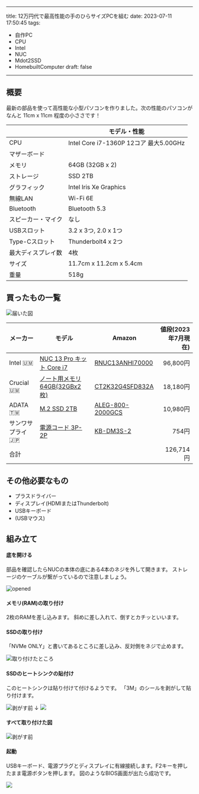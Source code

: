 
---
title: 12万円代で最高性能の手のひらサイズPCを組む
date: 2023-07-11 17:50:45
tags:
- 自作PC
- CPU
- Intel
- NUC
- Mdot2SSD
- HomebuiltComputer
draft: false
---

## 概要

最新の部品を使って高性能な小型パソコンを作りました。次の性能のパソコンがなんと 11cm x 11cm 程度の小ささです！

|         | モデル・性能             |
|---------|-----------------------|
|CPU      |Intel Core i7-1360P  12コア 最大5.00GHz |
|マザーボード||
|メモリ     |64GB (32GB x 2)  |
|ストレージ  |SSD 2TB|
|グラフィック |Intel Iris Xe Graphics|
|無線LAN    |Wi-Fi 6E       |
|Bluetooth |Bluetooth 5.3  |
|スピーカー・マイク|なし|
|USBスロット |3.2 x 3つ, 2.0 x 1つ      |
|Type-Cスロット| Thunderbolt4 x 2つ |
|最大ディスプレイ数| 4枚 |
|サイズ     |11.7cm x 11.2cm x 5.4cm |
|重量      |518g|



## 買ったもの一覧

![届いた図](/images/nuc13_boxes.JPG)

|メーカー|モデル|Amazon|値段(2023年7月現在)|
|----|----|----|----:|
|Intel 🇺🇲|[NUC 13 Pro キット Core i7](https://shop.tsukumo.co.jp/goods/0735858536424)|[RNUC13ANHI70000](https://amzn.to/3XIzVYQ)|96,800円|
|Crucial 🇺🇲|[ノート用メモリ 64GB(32GBx2枚)](https://shop.tsukumo.co.jp/goods/0649528822505)|[CT2K32G4SFD832A](https://www.amazon.co.jp/Crucial-%E3%83%8E%E3%83%BC%E3%83%88PC%E7%94%A8%E5%A2%97%E8%A8%AD%E3%83%A1%E3%83%A2%E3%83%AA-32GBx2%E6%9E%9A-PC4-25600-CT2K32G4SFD832A/dp/B07ZLCVKPV?__mk_ja_JP=%E3%82%AB%E3%82%BF%E3%82%AB%E3%83%8A&crid=O04GTM1HNGNX&keywords=CT2K32G4SFD832A&qid=1689046114&sprefix=ct2k32g4sfd832a%2Caps%2C460&sr=8-2&linkCode=ll1&tag=ges-22&linkId=4a8e91b463b89d9bf8268bbac99933b1&language=ja_JP&ref_=as_li_ss_tl)|18,180円|
|ADATA 🇹🇼|[M.2 SSD 2TB](https://shop.tsukumo.co.jp/goods/4711085940230)|[ALEG-800-2000GCS](https://amzn.to/3D7WdcR)|10,980円|
|サンワサプライ 🇯🇵|[電源コード 3P-2P](https://www.yodobashi.com/product-detail/100000001003428597/)|[KB-DM3S-2](https://amzn.to/3JQkSXg)|754円|
|合計|||126,714円|

## その他必要なもの

* プラスドライバー
* ディスプレイ(HDMIまたはThunderbolt)
* USBキーボード
* (USBマウス)

## 組み立て

#### 底を開ける
部品を確認したらNUCの本体の底にある4本のネジを外して開きます。
ストレージのケーブルが繋がっているので注意しましょう。

![opened](/images/nuc13_opened.JPG)

#### メモリ(RAM)の取り付け

2枚のRAMを差し込みます。
斜めに差し入れて、倒すとカチッといいます。

#### SSDの取り付け

「NVMe ONLY」と書いてあるところに差し込み、反対側をネジで止めます。

![取り付けたところ](/images/nuc13_put_RAMs64GB_and_SSD2TB.JPG)

#### SSDのヒートシンクの貼付け

このヒートシンクは貼り付けて付けるようです。
「3M」のシールを剥がして貼り付けます。

![剥がす前](/images/nuc13_ssdheatsink.JPG)
↓
![](/images/nuc13_ssdheatsink2.JPG)

#### すべて取り付けた図

![剥がす前](/images/nuc13_all_installed.JPG)

#### 起動

USBキーボード、電源プラグとディスプレイに有線接続します。F2キーを押したまま電源ボタンを押します。
図のようなBIOS画面が出たら成功です。

![](images/nuc13_BIOS.jpg)

